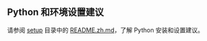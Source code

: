 ## Python 和环境设置建议

请参阅 [setup](../../setup) 目录中的 [README.zh.md](../../setup/README.zh.md)，了解 Python 安装和设置建议。